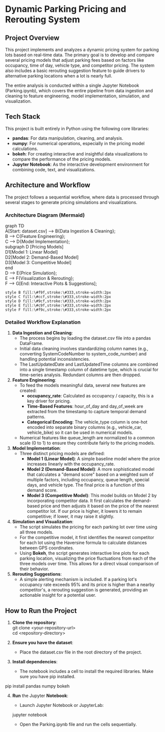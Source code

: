 # **Dynamic Parking Pricing and Rerouting System**

## **Project Overview**

This project implements and analyzes a dynamic pricing system for parking lots based on real-time data. The primary goal is to develop and compare several pricing models that adjust parking fees based on factors like occupancy, time of day, vehicle type, and competitor pricing. The system also includes a basic rerouting suggestion feature to guide drivers to alternative parking locations when a lot is nearly full.

The entire analysis is conducted within a single Jupyter Notebook (Parking.ipynb), which covers the entire pipeline from data ingestion and cleaning to feature engineering, model implementation, simulation, and visualization.

## **Tech Stack**

This project is built entirely in Python using the following core libraries:

* **pandas**: For data manipulation, cleaning, and analysis.  
* **numpy**: For numerical operations, especially in the pricing model calculations.  
* **bokeh**: For creating interactive and insightful data visualizations to compare the performance of the pricing models.  
* **Jupyter Notebook**: As the interactive development environment for combining code, text, and visualizations.

## **Architecture and Workflow**

The project follows a sequential workflow, where data is processed through several stages to generate pricing simulations and visualizations.

### **Architecture Diagram (Mermaid)**

graph TD  
    A\[Start: dataset.csv\] \--\> B{Data Ingestion & Cleaning};  
    B \--\> C{Feature Engineering};  
    C \--\> D{Model Implementation};  
    subgraph D \[Pricing Models\]  
        D1\[Model 1: Linear Model\]  
        D2\[Model 2: Demand-Based Model\]  
        D3\[Model 3: Competitive Model\]  
    end  
    D \--\> E{Price Simulation};  
    E \--\> F{Visualization & Rerouting};  
    F \--\> G\[End: Interactive Plots & Suggestions\];

    style B fill:\#f9f,stroke:\#333,stroke-width:2px  
    style C fill:\#ccf,stroke:\#333,stroke-width:2px  
    style D fill:\#9cf,stroke:\#333,stroke-width:2px  
    style E fill:\#c9f,stroke:\#333,stroke-width:2px  
    style F fill:\#f9c,stroke:\#333,stroke-width:2px

### **Detailed Workflow Explanation**

1. **Data Ingestion and Cleaning**:  
   * The process begins by loading the dataset.csv file into a pandas DataFrame.  
   * Initial data cleaning involves standardizing column names (e.g., converting SystemCodeNumber to system\_code\_number) and handling potential inconsistencies.  
   * The LastUpdatedDate and LastUpdatedTime columns are combined into a single timestamp column of datetime type, which is crucial for time-series analysis. Redundant columns are then dropped.  
2. **Feature Engineering**:  
   * To feed the models meaningful data, several new features are created:  
     * **occupancy\_rate**: Calculated as occupancy / capacity, this is a key driver for pricing.  
     * **Time-Based Features**: hour\_of\_day and day\_of\_week are extracted from the timestamp to capture temporal demand patterns.  
     * **Categorical Encoding**: The vehicle\_type column is one-hot encoded into separate binary columns (e.g., vehicle\_car, vehicle\_bike) so it can be used in numerical models.  
   * Numerical features like queue\_length are normalized to a common scale (0 to 1\) to ensure they contribute fairly to the pricing models.  
3. **Model Implementation**:  
   * Three distinct pricing models are defined:  
     * **Model 1 (Linear Model)**: A simple baseline model where the price increases linearly with the occupancy\_rate.  
     * **Model 2 (Demand-Based Model)**: A more sophisticated model that calculates a "demand score" based on a weighted sum of multiple factors, including occupancy, queue length, special days, and vehicle type. The final price is a function of this demand score.  
     * **Model 3 (Competitive Model)**: This model builds on Model 2 by incorporating competitor data. It first calculates the demand-based price and then adjusts it based on the price of the nearest competitor lot. If our price is higher, it lowers it to remain competitive; if lower, it may raise it slightly.  
4. **Simulation and Visualization**:  
   * The script simulates the pricing for each parking lot over time using all three models.  
   * For the competitive model, it first identifies the nearest competitor for each lot using the Haversine formula to calculate distances between GPS coordinates.  
   * Using **Bokeh**, the script generates interactive line plots for each parking location, visualizing the price fluctuations from each of the three models over time. This allows for a direct visual comparison of their behavior.  
5. **Rerouting Suggestions**:  
   * A simple alerting mechanism is included. If a parking lot's occupancy rate exceeds 95% and its price is higher than a nearby competitor's, a rerouting suggestion is generated, providing an actionable insight for a potential user.

## **How to Run the Project**

1. **Clone the repository**:  
   git clone \<your-repository-url\>  
   cd \<repository-directory\>

2. **Ensure you have the dataset**:  
   * Place the dataset.csv file in the root directory of the project.  
3. **Install dependencies**:  
   * The notebook includes a cell to install the required libraries. Make sure you have pip installed.

pip install pandas numpy bokeh

4. **Run** the Jupyter **Notebook**:  
   * Launch Jupyter Notebook or JupyterLab:

   jupyter notebook

   * Open the Parking.ipynb file and run the cells sequentially.

